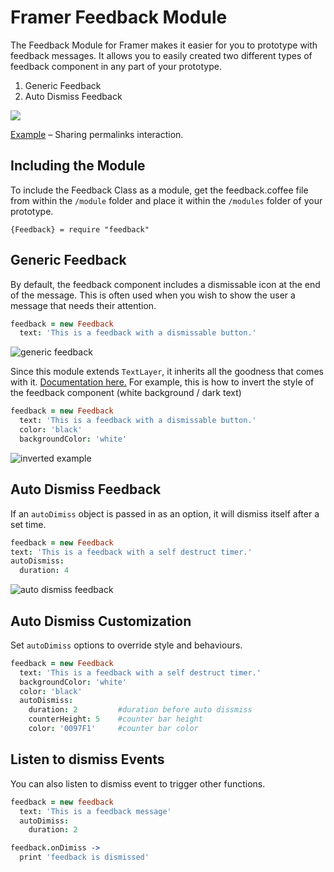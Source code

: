 # Framer Feedback Module
The Feedback Module for Framer makes it easier for you to prototype with feedback messages. It allows you to easily created two different types of feedback component in any part of your prototype.

1. Generic Feedback
2. Auto Dismiss Feedback

[![](https://media.giphy.com/media/3CSJhKfs7JaNY1qctn/giphy.gif)](https://framer.cloud/UbNRL)

[Example](https://framer.cloud/GUsVL) – Sharing permalinks interaction.


## Including the Module
To include the Feedback Class as a module, get the feedback.coffee file from within the `/module` folder and place it within the `/modules` folder of your prototype.

`{Feedback} = require "feedback"`

## Generic Feedback
By default, the feedback component includes a dismissable icon at the end of the message. This is often used when you wish to show the user a message that needs their attention.

```coffee
feedback = new Feedback
  text: 'This is a feedback with a dismissable button.'
```
![generic feedback](https://media.giphy.com/media/3oFzm0oNwQ9gb1ARcQ/giphy.gif)

Since this module extends `TextLayer`, it inherits all the goodness that comes with it. [Documentation here.](https://framer.com/docs/#text.textlayer) For example, this is how to invert the style of the feedback component (white background / dark text)

```coffee
feedback = new Feedback
  text: 'This is a feedback with a dismissable button.'
  color: 'black'
  backgroundColor: 'white'
```
![inverted example](https://imgur.com/X8toEXZ.jpg)


## Auto Dismiss Feedback
If an `autoDimiss` object is passed in as an option, it will dismiss itself after a set time.

```coffee
feedback = new Feedback
text: 'This is a feedback with a self destruct timer.'
autoDismiss:
  duration: 4
  ```

![auto dismiss feedback](https://media.giphy.com/media/3ohc13JxwiMcnnXf0c/giphy.gif)

## Auto Dismiss Customization
Set `autoDimiss` options to override style and behaviours.

```coffee
feedback = new Feedback
  text: 'This is a feedback with a self destruct timer.'
  backgroundColor: 'white'
  color: 'black'
  autoDismiss:
    duration: 2         #duration before auto dissmiss
    counterHeight: 5    #counter bar height
    color: '0097F1'     #counter bar color
```

## Listen to dismiss Events
You can also listen to dismiss event to trigger other functions.
```coffee
feedback = new feedback
  text: 'This is a feedback message'
  autoDimiss:
    duration: 2

feedback.onDimiss ->
  print 'feedback is dismissed'
```
